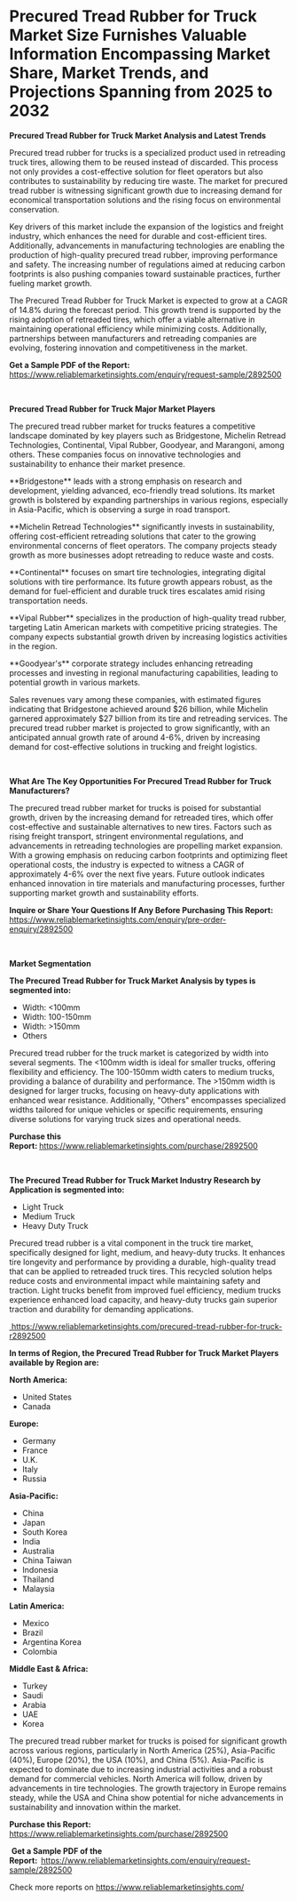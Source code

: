 <p><h1>Precured Tread Rubber for Truck Market Size Furnishes Valuable Information Encompassing Market Share, Market Trends, and Projections Spanning from 2025 to 2032</h1></p><p><strong>Precured Tread Rubber for Truck Market Analysis and Latest Trends</strong></p>
<p><p>Precured tread rubber for trucks is a specialized product used in retreading truck tires, allowing them to be reused instead of discarded. This process not only provides a cost-effective solution for fleet operators but also contributes to sustainability by reducing tire waste. The market for precured tread rubber is witnessing significant growth due to increasing demand for economical transportation solutions and the rising focus on environmental conservation.</p><p>Key drivers of this market include the expansion of the logistics and freight industry, which enhances the need for durable and cost-efficient tires. Additionally, advancements in manufacturing technologies are enabling the production of high-quality precured tread rubber, improving performance and safety. The increasing number of regulations aimed at reducing carbon footprints is also pushing companies toward sustainable practices, further fueling market growth.</p><p>The Precured Tread Rubber for Truck Market is expected to grow at a CAGR of 14.8% during the forecast period. This growth trend is supported by the rising adoption of retreaded tires, which offer a viable alternative in maintaining operational efficiency while minimizing costs. Additionally, partnerships between manufacturers and retreading companies are evolving, fostering innovation and competitiveness in the market.</p></p>
<p><strong>Get a Sample PDF of the Report:&nbsp;</strong> <a href="https://www.reliablemarketinsights.com/enquiry/request-sample/2892500?utm_campaign=3270&utm_medium=2&utm_source=Github&utm_content=ia&utm_term=15032025&utm_id=precured-tread-rubber-for-truck">https://www.reliablemarketinsights.com/enquiry/request-sample/2892500</a></p>
<p>&nbsp;</p>
<p><strong>Precured Tread Rubber for Truck Major Market Players</strong></p>
<p><p>The precured tread rubber market for trucks features a competitive landscape dominated by key players such as Bridgestone, Michelin Retread Technologies, Continental, Vipal Rubber, Goodyear, and Marangoni, among others. These companies focus on innovative technologies and sustainability to enhance their market presence.</p><p>**Bridgestone** leads with a strong emphasis on research and development, yielding advanced, eco-friendly tread solutions. Its market growth is bolstered by expanding partnerships in various regions, especially in Asia-Pacific, which is observing a surge in road transport. </p><p>**Michelin Retread Technologies** significantly invests in sustainability, offering cost-efficient retreading solutions that cater to the growing environmental concerns of fleet operators. The company projects steady growth as more businesses adopt retreading to reduce waste and costs.</p><p>**Continental** focuses on smart tire technologies, integrating digital solutions with tire performance. Its future growth appears robust, as the demand for fuel-efficient and durable truck tires escalates amid rising transportation needs.</p><p>**Vipal Rubber** specializes in the production of high-quality tread rubber, targeting Latin American markets with competitive pricing strategies. The company expects substantial growth driven by increasing logistics activities in the region.</p><p>**Goodyear's** corporate strategy includes enhancing retreading processes and investing in regional manufacturing capabilities, leading to potential growth in various markets.</p><p>Sales revenues vary among these companies, with estimated figures indicating that Bridgestone achieved around $26 billion, while Michelin garnered approximately $27 billion from its tire and retreading services. The precured tread rubber market is projected to grow significantly, with an anticipated annual growth rate of around 4-6%, driven by increasing demand for cost-effective solutions in trucking and freight logistics.</p></p>
<p>&nbsp;</p>
<p><strong>What Are The Key Opportunities For Precured Tread Rubber for Truck Manufacturers?</strong></p>
<p><p>The precured tread rubber market for trucks is poised for substantial growth, driven by the increasing demand for retreaded tires, which offer cost-effective and sustainable alternatives to new tires. Factors such as rising freight transport, stringent environmental regulations, and advancements in retreading technologies are propelling market expansion. With a growing emphasis on reducing carbon footprints and optimizing fleet operational costs, the industry is expected to witness a CAGR of approximately 4-6% over the next five years. Future outlook indicates enhanced innovation in tire materials and manufacturing processes, further supporting market growth and sustainability efforts.</p></p>
<p><strong>Inquire or Share Your Questions If Any Before Purchasing This Report:</strong> <a href="https://www.reliablemarketinsights.com/enquiry/pre-order-enquiry/2892500?utm_campaign=3270&utm_medium=2&utm_source=Github&utm_content=ia&utm_term=15032025&utm_id=precured-tread-rubber-for-truck">https://www.reliablemarketinsights.com/enquiry/pre-order-enquiry/2892500</a></p>
<p>&nbsp;</p>
<p><strong>Market Segmentation</strong></p>
<p><strong>The Precured Tread Rubber for Truck Market Analysis by types is segmented into:</strong></p>
<p><ul><li>Width: <100mm</li><li>Width: 100-150mm</li><li>Width: >150mm</li><li>Others</li></ul></p>
<p><p>Precured tread rubber for the truck market is categorized by width into several segments. The <100mm width is ideal for smaller trucks, offering flexibility and efficiency. The 100-150mm width caters to medium trucks, providing a balance of durability and performance. The >150mm width is designed for larger trucks, focusing on heavy-duty applications with enhanced wear resistance. Additionally, "Others" encompasses specialized widths tailored for unique vehicles or specific requirements, ensuring diverse solutions for varying truck sizes and operational needs.</p></p>
<p><strong>Purchase this Report:&nbsp;</strong><a href="https://www.reliablemarketinsights.com/purchase/2892500?utm_campaign=3270&utm_medium=2&utm_source=Github&utm_content=ia&utm_term=15032025&utm_id=precured-tread-rubber-for-truck">https://www.reliablemarketinsights.com/purchase/2892500</a></p>
<p>&nbsp;</p>
<p><strong>The Precured Tread Rubber for Truck Market Industry Research by Application is segmented into:</strong></p>
<p><ul><li>Light Truck</li><li>Medium Truck</li><li>Heavy Duty Truck</li></ul></p>
<p><p>Precured tread rubber is a vital component in the truck tire market, specifically designed for light, medium, and heavy-duty trucks. It enhances tire longevity and performance by providing a durable, high-quality tread that can be applied to retreaded truck tires. This recycled solution helps reduce costs and environmental impact while maintaining safety and traction. Light trucks benefit from improved fuel efficiency, medium trucks experience enhanced load capacity, and heavy-duty trucks gain superior traction and durability for demanding applications.</p></p>
<p><a href="https://www.reliablemarketinsights.com/precured-tread-rubber-for-truck-r2892500?utm_campaign=3270&utm_medium=2&utm_source=Github&utm_content=ia&utm_term=15032025&utm_id=precured-tread-rubber-for-truck">&nbsp;https://www.reliablemarketinsights.com/precured-tread-rubber-for-truck-r2892500</a></p>
<p><strong>In terms of Region, the Precured Tread Rubber for Truck Market Players available by Region are:</strong></p>
<p>
    <p> <strong> North America: </strong>
        <ul>
            <li>United States</li>
            <li>Canada</li>
        </ul>
        </p> 
    <p> <strong> Europe: </strong>
        <ul>
            <li>Germany</li>
            <li>France</li>
            <li>U.K.</li>
            <li>Italy</li>
            <li>Russia</li>
        </ul>
        </p> 
    <p> <strong> Asia-Pacific: </strong>
        <ul>
            <li>China</li>
            <li>Japan</li>
            <li>South Korea</li>
            <li>India</li>
            <li>Australia</li>
            <li>China Taiwan</li>
            <li>Indonesia</li>
            <li>Thailand</li>
            <li>Malaysia</li>
        </ul>
        </p> 
    <p> <strong> Latin America: </strong>
        <ul>
            <li>Mexico</li>
            <li>Brazil</li>
            <li>Argentina Korea</li>
            <li>Colombia</li>
        </ul>
        </p> 
    <p> <strong> Middle East & Africa: </strong>
        <ul>
            <li>Turkey</li>
            <li>Saudi</li>
            <li>Arabia</li>
            <li>UAE</li>
            <li>Korea</li>
        </ul>
    </p>
    </p>
<p><p>The precured tread rubber market for trucks is poised for significant growth across various regions, particularly in North America (25%), Asia-Pacific (40%), Europe (20%), the USA (10%), and China (5%). Asia-Pacific is expected to dominate due to increasing industrial activities and a robust demand for commercial vehicles. North America will follow, driven by advancements in tire technologies. The growth trajectory in Europe remains steady, while the USA and China show potential for niche advancements in sustainability and innovation within the market.</p></p>
<p><strong>Purchase this Report: </strong><a href="https://www.reliablemarketinsights.com/purchase/2892500?utm_campaign=3270&utm_medium=2&utm_source=Github&utm_content=ia&utm_term=15032025&utm_id=precured-tread-rubber-for-truck">https://www.reliablemarketinsights.com/purchase/2892500</a></p>
<p>&nbsp;<strong>Get a Sample PDF of the Report:&nbsp;&nbsp;</strong><a href="https://www.reliablemarketinsights.com/enquiry/request-sample/2892500?utm_campaign=3270&utm_medium=2&utm_source=Github&utm_content=ia&utm_term=15032025&utm_id=precured-tread-rubber-for-truck">https://www.reliablemarketinsights.com/enquiry/request-sample/2892500</a></p>
<p><strong></strong></p>
<p>Check more reports on <a href="https://www.reliablemarketinsights.com/?utm_campaign=3270&utm_medium=2&utm_source=Github&utm_content=ia&utm_term=15032025&utm_id=precured-tread-rubber-for-truck">https://www.reliablemarketinsights.com/</a></p>